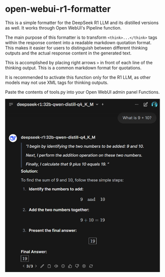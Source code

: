 # open-webui-r1-formatter
This is a simple formatter for the DeepSeek R1 LLM and its distilled versions as well. It works through Open WebUI's Pipeline function.

The main purpose of this formatter is to transform `<think>...</think>` tags within the response content into a readable markdown quotation format. This makes it easier for users to distinguish between different thinking outputs and the actual response content in the generated text.

This is accomplished by placing right arrows `>` in front of each line of the thinking output. This is a common markdown format for quotations.

It is recommended to activate this function only for the R1 LLM, as other models may not use XML tags for thinking outputs.

Paste the contents of tools.py into your Open WebUI admin panel Functions.

![Example Screenshot](./Example.png)